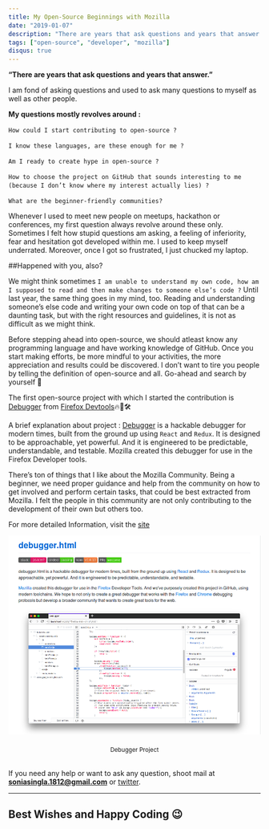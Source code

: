 ```yaml
---
title: My Open-Source Beginnings with Mozilla
date: "2019-01-07"
description: "There are years that ask questions and years that answer."
tags: ["open-source", "developer", "mozilla"]
disqus: true
---
```


**“There are years that ask questions and years that answer.”**

I am fond of asking questions and used to ask many questions to myself as well as other people.

**My questions mostly revolves around :**

`How could I start contributing to open-source ?`

`I know these languages, are these enough for me ?`

`Am I ready to create hype in open-source ?`

`How to choose the project on GitHub that sounds interesting to me (because I don’t know where my interest actually lies) ?`

`What are the beginner-friendly communities?`

Whenever I used to meet new people on meetups, hackathon or conferences, my first question always revolve around these only. Sometimes I felt how stupid questions am asking, a feeling of inferiority, fear and hesitation got developed within me. I used to keep myself underrated. Moreover, once I got so frustrated, I just chucked my laptop.

##Happened with you, also?

We might think sometimes `I am unable to understand my own code, how am I supposed to read and then make changes to someone else’s code ?` Until last year, the same thing goes in my mind, too. Reading and understanding someone’s else code and writing your own code on top of that can be a daunting task, but with the right resources and guidelines, it is not as difficult as we might think.

Before stepping ahead into open-source, we should atleast know any programming language and have working knowledge of GitHub. Once you start making efforts, be more mindful to your activities, the more appreciation and results could be discovered. I don’t want to tire you people by telling the definition of open-source and all. Go-ahead and search by yourself 🙂

The first open-source project with which I started the contribution is [Debugger](https://github.com/firefox-devtools/debugger) from [Firefox Devtools](https://github.com/firefox-devtools)🔥🦊🛠

A brief explanation about project : [Debugger](https://github.com/firefox-devtools/debugger) is a hackable debugger for modern times, built from the ground up using `React` and `Redux`. It is designed to be approachable, yet powerful. And it is engineered to be predictable, understandable, and testable. Mozilla created this debugger for use in the Firefox Developer tools.

There’s ton of things that I like about the Mozilla Community. Being a beginner, we need proper guidance and help from the community on how to get involved and perform certain tasks, that could be best extracted from Mozilla. I felt the people in this community are not only contributing to the development of their own but others too.

For more detailed Information, visit the [site](https://github.com/firefox-devtools)

![Debugger Project](./Invoice_10953835549.png)
<center><sub>Debugger Project</sub></center><br/>

If you need any help or want to ask any question, shoot mail at **soniasingla.1812@gmail.com** or [twitter](https://twitter.com/soniasinglas).

---
Best Wishes and Happy Coding 😉
---